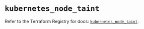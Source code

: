 # `kubernetes_node_taint`

Refer to the Terraform Registry for docs: [`kubernetes_node_taint`](https://registry.terraform.io/providers/hashicorp/kubernetes/2.35.1/docs/resources/node_taint).
